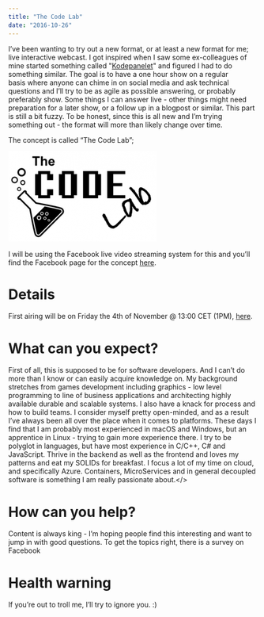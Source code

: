 ```yaml
---
title: "The Code Lab"
date: "2016-10-26"
---
```


I’ve been wanting to try out a new format, or at least a new format for me; live interactive webcast. I got inspired when I saw some ex-colleagues of mine started something called "[Kodepanelet](http://kodepanelet.no)" and figured I had to do something similar. The goal is to have a one hour show on a regular basis where anyone can chime in on social media and ask technical questions and I’ll try to be as agile as possible answering, or probably preferably show. Some things I can answer live - other things might need preparation for a later show, or a follow up in a blogpost or similar. This part is still a bit fuzzy. To be honest, since this is all new and I’m trying something out - the format will more than likely change over time.

The concept is called “The Code Lab”;

![TheCodeLab.png](images/TheCodeLab-300x182.png)

I will be using the Facebook live video streaming system for this and you’ll find the Facebook page for the concept [here](http://thecodelab.tv/).

# Details

First airing will be on Friday the 4th of November @ 13:00 CET (1PM), [here](http://thecodelab.tv/).


# What can you expect?

First of all, this is supposed to be for software developers. And I can’t do more than I know or can easily acquire knowledge on. My background stretches from games development including graphics - low level programming to line of business applications and architecting highly available durable and scalable systems. I also have a knack for process and how to build teams. I consider myself pretty open-minded, and as a result I’ve always been all over the place when it comes to platforms. These days I find that I am probably most experienced in macOS and Windows, but an apprentice in Linux - trying to gain more experience there. I try to be polyglot in languages, but have most experience in C/C++, C# and JavaScript. Thrive in the backend as well as the frontend and loves my patterns and eat my SOLIDs for breakfast. I focus a lot of my time on cloud, and specifically Azure. Containers, MicroServices and in general decoupled software is something I am really passionate about.</>

# How can you help?

Content is always king - I’m hoping people find this interesting and want to jump in with good questions. To get the topics right, there is a survey on Facebook

# Health warning

If you’re out to troll me, I’ll try to ignore you. :)
